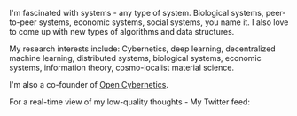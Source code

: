 I'm fascinated with systems - any type of system. Biological systems, peer-to-peer systems, economic systems, social systems, you name it. I also love to come up with new types of algorithms and data structures.
 
My research interests include: Cybernetics, deep learning, decentralized machine learning, distributed systems, biological systems, economic systems, information theory, cosmo-localist material science.

I'm also a co-founder of [Open Cybernetics](opncbr.com).

For a real-time view of my low-quality thoughts - My Twitter feed:

